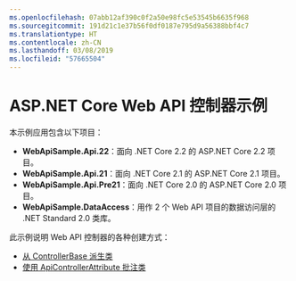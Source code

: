 ```yaml
---
ms.openlocfilehash: 07abb12af390c0f2a50e98fc5e53545b6635f968
ms.sourcegitcommit: 191d21c1e37b56f0df0187e795d9a56388bbf4c7
ms.translationtype: HT
ms.contentlocale: zh-CN
ms.lasthandoff: 03/08/2019
ms.locfileid: "57665504"
---
```

# <a name="aspnet-core-web-api-controller-sample"></a>ASP.NET Core Web API 控制器示例

本示例应用包含以下项目：

- **WebApiSample.Api.22**：面向 .NET Core 2.2 的 ASP.NET Core 2.2 项目。
- **WebApiSample.Api.21**：面向 .NET Core 2.1 的 ASP.NET Core 2.1 项目。
- **WebApiSample.Api.Pre21**：面向 .NET Core 2.0 的 ASP.NET Core 2.0 项目。
- **WebApiSample.DataAccess**：用作 2 个 Web API 项目的数据访问层的 .NET Standard 2.0 类库。

此示例说明 Web API 控制器的各种创建方式：

- [从 ControllerBase 派生类](https://docs.microsoft.com/aspnet/core/web-api#derive-class-from-controllerbase)
- [使用 ApiControllerAttribute 批注类](https://docs.microsoft.com/aspnet/core/web-api#annotate-class-with-apicontrollerattribute)
